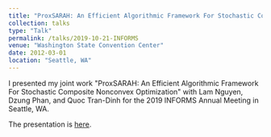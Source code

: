 ```yaml
---
title: "ProxSARAH: An Efficient Algorithmic Framework For Stochastic Composite Nonconvex Optimization"
collection: talks
type: "Talk"
permalink: /talks/2019-10-21-INFORMS
venue: "Washington State Convention Center"
date: 2012-03-01
location: "Seattle, WA"
---
```


I presented my joint work "ProxSARAH: An Efficient Algorithmic Framework For Stochastic Composite Nonconvex Optimization" with Lam Nguyen, Dzung Phan, and Quoc Tran-Dinh for the 2019 INFORMS Annual Meeting in Seattle, WA.

The presentation is <a href="../files/INFORMS2019_Talk.pdf" target="_blank">here</a>.